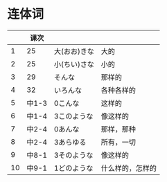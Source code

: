 # 连体词

| | 课次 | | |
| --- | --- | --- | --- |
| 1 | 25 | 大(おお)きな | 大的 |
| 2 | 25 | 小(ちい)さな | 小的 |
| 3 | 29 | そんな | 那样的 |
| 4 | 32 | いろんな | 各种各样的 |
| 5 | 中1-3 | 0こんな | 这样的 |
| 6 | 中1-4 | 3このような | 像这样的 |
| 7 | 中2-4 | 0あんな | 那样，那种 |
| 8 | 中2-4 | 3あらゆる | 所有，一切 |
| 9 | 中8-1 | 3そのような | 像这样的 |
| 10 | 中9-1 | 1どのような | 什么样的，怎样的 |
